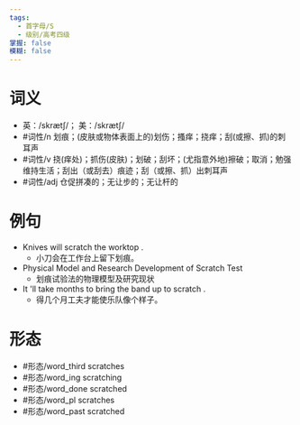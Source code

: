 ```yaml
---
tags:
  - 首字母/S
  - 级别/高考四级
掌握: false
模糊: false
---
```

# 词义
- 英：/skrætʃ/； 美：/skrætʃ/
- #词性/n  划痕；(皮肤或物体表面上的)划伤；搔痒；挠痒；刮(或擦、抓)的刺耳声
- #词性/v  挠(痒处)；抓伤(皮肤)；划破；刮坏；(尤指意外地)擦破；取消；勉强维持生活；刮出（或刮去）痕迹；刮（或擦、抓）出刺耳声
- #词性/adj  仓促拼凑的；无让步的；无让杆的
# 例句
- Knives will scratch the worktop .
	- 小刀会在工作台上留下划痕。
- Physical Model and Research Development of Scratch Test
	- 划痕试验法的物理模型及研究现状
- It 'll take months to bring the band up to scratch .
	- 得几个月工夫才能使乐队像个样子。
# 形态
- #形态/word_third scratches
- #形态/word_ing scratching
- #形态/word_done scratched
- #形态/word_pl scratches
- #形态/word_past scratched
